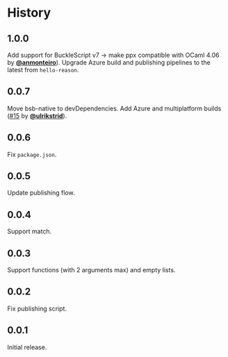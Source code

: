 # History

## 1.0.0

Add support for BuckleScript v7 -> make ppx compatible with OCaml 4.06 by
**[@anmonteiro](https://github.com/anmonteiro)**).
Upgrade Azure build and publishing pipelines to the latest from `hello-reason`.

## 0.0.7

Move bsb-native to devDependencies. Add Azure and multiplatform builds ([#15](https://github.com/ahrefs/bs-emotion/pull/15) by **[@ulrikstrid](https://github.com/ulrikstrid)**).

## 0.0.6
Fix `package.json`.

## 0.0.5
Update publishing flow.

## 0.0.4
Support match.

## 0.0.3
Support functions (with 2 arguments max) and empty lists.

## 0.0.2
Fix publishing script.

## 0.0.1
Initial release.
